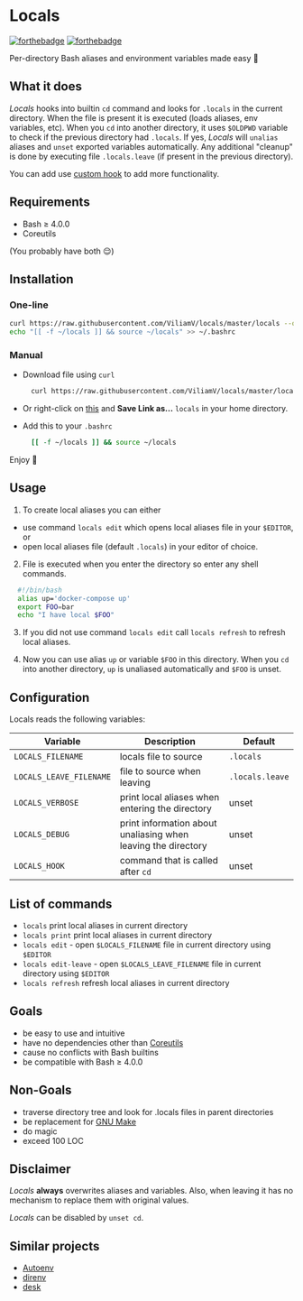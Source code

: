 # Locals
[![forthebadge](https://forthebadge.com/images/badges/built-by-developers.svg)](https://forthebadge.com)
[![forthebadge](https://forthebadge.com/images/badges/check-it-out.svg)](https://forthebadge.com)

Per-directory Bash aliases and environment variables made easy :balloon:

## What it does
*Locals* hooks into builtin `cd` command and looks for `.locals` in the current directory.
When the file is present it is executed (loads aliases, env variables, etc).
When you `cd` into another directory, it uses `$OLDPWD` variable to check if the previous directory had `.locals`.
If yes, *Locals* will `unalias` aliases and `unset` exported variables automatically.
Any additional "cleanup" is done by executing file `.locals.leave` (if present in the previous directory).

You can add use [custom hook](#Configuration) to add more functionality.

## Requirements
- Bash ≥ 4.0.0
- Coreutils

(You probably have both :relieved:)

## Installation
### One-line
  ```sh
  curl https://raw.githubusercontent.com/ViliamV/locals/master/locals --output ~/locals && \
  echo "[[ -f ~/locals ]] && source ~/locals" >> ~/.bashrc
  ```
### Manual
- Download file using `curl`
  ```sh
    curl https://raw.githubusercontent.com/ViliamV/locals/master/locals --output ~/locals
  ```
- Or right-click on [this](https://raw.githubusercontent.com/ViliamV/locals/master/locals) and **Save Link as...** `locals` in your home directory.

- Add this to your `.bashrc`
  ```sh
    [[ -f ~/locals ]] && source ~/locals
  ```

Enjoy :tada:

## Usage
1. To create local aliases you can either
  - use command `locals edit` which opens local aliases file in your `$EDITOR`, or
  - open local aliases file (default `.locals`) in your editor of choice.

2. File is executed when you enter the directory so enter any shell commands.
  ```sh
    #!/bin/bash
    alias up='docker-compose up'
    export FOO=bar
    echo "I have local $FOO"
  ```

3. If you did not use command `locals edit` call `locals refresh` to refresh local aliases.

4. Now you can use alias `up` or variable `$FOO` in this directory.
When you `cd` into another directory, `up` is unaliased automatically and `$FOO` is unset.

## Configuration
Locals reads the following variables:

| Variable                | Description                                                   | Default         |
| ----------------------- | ------------------------------------------------------------- | --------------- |
| `LOCALS_FILENAME`       | locals file to source                                         | `.locals`       |
| `LOCALS_LEAVE_FILENAME` | file to source when leaving                                   | `.locals.leave` |
| `LOCALS_VERBOSE`        | print local aliases when entering the directory               | unset           |
| `LOCALS_DEBUG`          | print information about unaliasing when leaving the directory | unset           |
| `LOCALS_HOOK`           | command that is called after `cd`                             | unset           |

## List of commands
- `locals` print local aliases in current directory
- `locals print` print local aliases in current directory
- `locals edit` - open `$LOCALS_FILENAME` file in current directory using `$EDITOR`
- `locals edit-leave` - open `$LOCALS_LEAVE_FILENAME` file in current directory using `$EDITOR`
- `locals refresh` refresh local aliases in current directory

## Goals
- be easy to use and intuitive
- have no dependencies other than [Coreutils](https://www.gnu.org/software/coreutils/)
- cause no conflicts with Bash builtins
- be compatible with Bash ≥ 4.0.0

## Non-Goals
- traverse directory tree and look for .locals files in parent directories
- be replacement for [GNU Make](https://www.gnu.org/software/make/)
- do magic
- exceed 100 LOC

## Disclaimer
*Locals* **always** overwrites aliases and variables.
Also, when leaving it has no mechanism to replace them with original values.

*Locals* can be disabled by `unset cd`.

## Similar projects
- [Autoenv](https://github.com/inishchith/autoenv)
- [direnv](https://direnv.net/)
- [desk](https://github.com/jamesob/desk)
